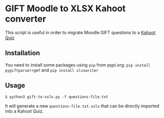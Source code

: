 # GIFT Moodle to XLSX Kahoot converter
This script is useful in order to migrate Moodle GIFT questions to a [Kahoot Quiz](https://create.kahoot.it/)

## Installation
You need to install some packages using `pip` from pypi.org: `pip install pygiftparserrgmf` and `pip install xlsxwriter`

## Usage
```
$ python3 gift-to-xslx.py -f questions-file.txt
```
It will generate a new `questions-file.txt.xslx` that can be directly imported into a Kahoot Quiz.
